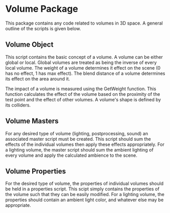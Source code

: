 # Volume Package
This package contains any code related to volumes in 3D space. A general outline of the scripts is given below.

## Volume Object
This script contains the basic concept of a volume. A volume can be either global or local. Global volumes are treated as being the inverse of every local volume. The weight of a volume determines it effect on the scene (0 has no effect, 1 has max effect). The blend distance of a volume determines its effect on the area around it.

The impact of a volume is measured using the GetWeight function. This function calculates the effect of the volume based on the proximity of the test point and the effect of other volumes. A volume's shape is defined by its colliders.

## Volume Masters
For any desired type of volume (lighting, postprocessing, sound) an associated master script must be created. This script should sum the effects of the individual volumes then apply these effects appropriately. For a lighting volume, the master script should sum the ambient lighting of every volume and apply the calculated ambience to the scene.

## Volume Properties
For the desired type of volume, the properties of individual volumes should be held in a properties script. This scipt simply contains the properties of the volume such that they can be easily modified. For a lighting volume, the properties should contain an ambient light color, and whatever else may be appropriate.